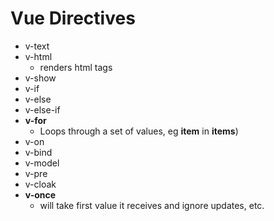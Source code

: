 # Vue Directives

- v-text
- v-html
    - renders html tags
- v-show
- v-if
- v-else
- v-else-if
- **v-for**
    - Loops through a set of values, eg **item** in **items**)
- v-on
- v-bind
- v-model
- v-pre
- v-cloak
- **v-once**
    - will take first value it receives and ignore updates, etc.